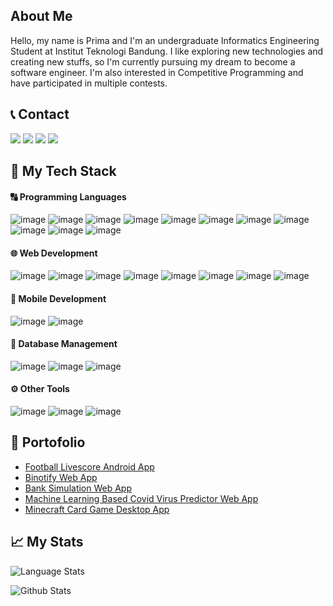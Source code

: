 ## About Me
Hello, my name is Prima and I'm an undergraduate Informatics Engineering Student at Institut Teknologi Bandung. I like exploring new technologies and creating new stuffs, so I'm currently pursuing my dream to become a software engineer. I'm also interested in Competitive Programming and have participated in multiple contests.

## 📞 Contact
<a href="https://www.linkedin.com/in/primanda-adyatma-hafiz-23835822b/"><img src="https://img.shields.io/badge/LinkedIn-0077B5?style=for-the-badge&logo=linkedin&logoColor=white"/></a>
<a href="https://www.instagram.com/primahafiz28/"><img src="https://img.shields.io/badge/Instagram-E4405F?style=for-the-badge&logo=instagram&logoColor=white"/></a>
<a href="mailto:primahafiz@gmail.com"><img src="https://img.shields.io/badge/Gmail-D14836?style=for-the-badge&logo=gmail&logoColor=white"/></a>
<a href="https://codeforces.com/profile/Primesz"><img src="https://img.shields.io/badge/Codeforces-445f9d?style=for-the-badge&logo=Codeforces&logoColor=white"/></a>

## 🔧 My Tech Stack

#### 🔠 Programming Languages
![image](https://img.shields.io/badge/C-00599C?style=for-the-badge&logo=c&logoColor=white)
![image](https://img.shields.io/badge/C%23-239120?style=for-the-badge&logo=c-sharp&logoColor=white)
![image](https://img.shields.io/badge/C%2B%2B-00599C?style=for-the-badge&logo=c%2B%2B&logoColor=white)
![image](https://img.shields.io/badge/Dart-0175C2?style=for-the-badge&logo=dart&logoColor=white)
![image](https://img.shields.io/badge/Haskell-5D4F85?style=for-the-badge&logo=haskell&logoColor=white)
![image](https://img.shields.io/badge/JavaScript-323330?style=for-the-badge&logo=javascript&logoColor=F7DF1E)
![image](https://img.shields.io/badge/Kotlin-0095D5?&style=for-the-badge&logo=kotlin&logoColor=white)
![image](https://img.shields.io/badge/PHP-777BB4?style=for-the-badge&logo=php&logoColor=white)
![image](https://img.shields.io/badge/Python-FFD43B?style=for-the-badge&logo=python&logoColor=blue)
![image](https://img.shields.io/badge/TypeScript-007ACC?style=for-the-badge&logo=typescript&logoColor=white)
![image](https://img.shields.io/badge/Go-00599C?style=for-the-badge&logo=go&logoColor=white)

#### 🌐 Web Development
![image](https://img.shields.io/badge/Express.js-000000?style=for-the-badge&logo=express&logoColor=white)
![image](https://img.shields.io/badge/React-20232A?style=for-the-badge&logo=react&logoColor=61DAFB)
![image](https://img.shields.io/badge/Gin_Golang-007ACC?style=for-the-badge&logo=go&logoColor=white)
![image](https://img.shields.io/badge/Laravel-FF2D20?style=for-the-badge&logo=laravel&logoColor=white)
![image](https://img.shields.io/badge/Node.js-339933?style=for-the-badge&logo=nodedotjs&logoColor=white)
![image](https://img.shields.io/badge/ASP.NET-512BD4?style=for-the-badge&logo=dotnet&logoColor=white)
![image](https://img.shields.io/badge/Django-092E20?style=for-the-badge&logo=django&logoColor=green)
![image](https://img.shields.io/badge/Bootstrap-563D7C?style=for-the-badge&logo=bootstrap&logoColor=white)

#### 📱 Mobile Development
![image](https://img.shields.io/badge/Android-339933?style=for-the-badge&logo=android&logoColor=white)
![image](https://img.shields.io/badge/Flutter-02569B?style=for-the-badge&logo=flutter&logoColor=white)

#### 💾 Database Management
![image](https://img.shields.io/badge/MySQL-005C84?style=for-the-badge&logo=mysql&logoColor=white)
![image](https://img.shields.io/badge/PostgreSQL-316192?style=for-the-badge&logo=postgresql&logoColor=white)
![image](https://img.shields.io/badge/Azure-007ACC?style=for-the-badge&logo=azure-devops&logoColor=white)

#### ⚙ Other Tools
![image](https://img.shields.io/badge/Docker-2CA5E0?style=for-the-badge&logo=docker&logoColor=white)
![image](https://img.shields.io/badge/WSL-232F3E?style=for-the-badge&logo=linux&logoColor=white)
![image](https://img.shields.io/badge/Amazon_AWS-232F3E?style=for-the-badge&logo=amazon-aws&logoColor=white)


## 📄 Portofolio
- <a href="https://github.com/primahafiz/timnas-score-app">Football Livescore Android App</a>
- <a href="https://github.com/primahafiz/binotify">Binotify Web App</a>
- <a href="https://github.com/primahafiz/seleksi-labpro-frontend">Bank Simulation Web App</a>
- <a href="https://covidmaster.herokuapp.com/">Machine Learning Based Covid Virus Predictor Web App</a>
- <a href="https://github.com/primahafiz/tubes2-oop/">Minecraft Card Game Desktop App</a>

## 📈 My Stats
![Language Stats](https://github-readme-stats-one-bice.vercel.app/api/top-langs/?username=primahafiz&langs_count=10&layout=compact&role=OWNER,COLLABORATOR,ORGANIZATION_MEMBER&theme=react&hide=jupyter%20notebook,html)

![Github Stats](https://github-readme-stats.vercel.app/api?username=primahafiz&count_private=true&theme=react&show_icons=true&include_all_commits=true)
